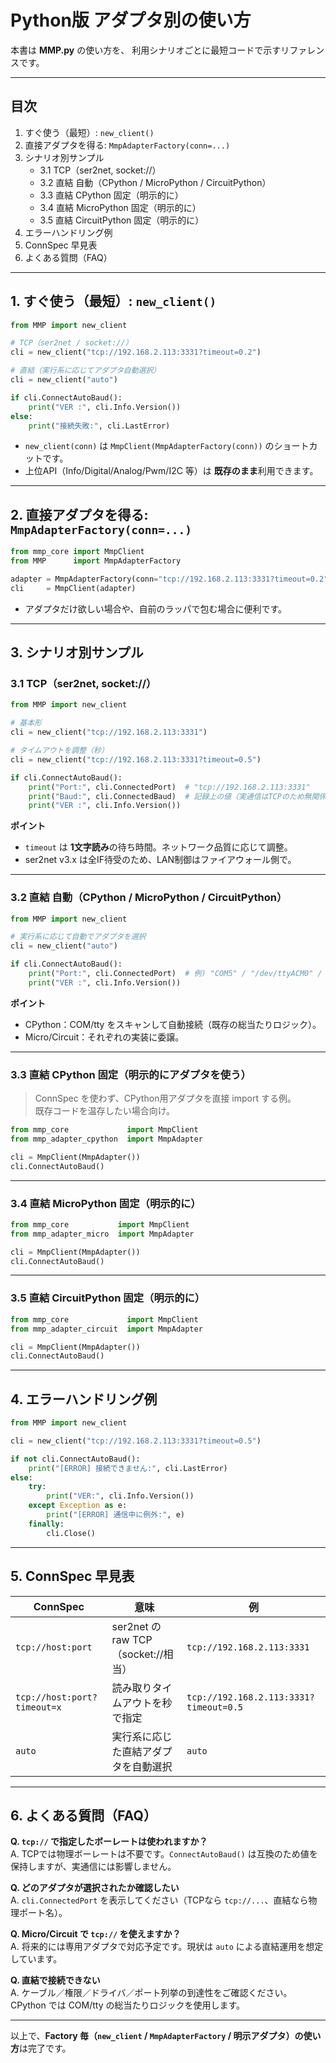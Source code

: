 # Python版 アダプタ別の使い方

本書は **MMP.py** の使い方を、
利用シナリオごとに最短コードで示すリファレンスです。

---

## 目次
1. すぐ使う（最短）: `new_client()`
2. 直接アダプタを得る: `MmpAdapterFactory(conn=...)`
3. シナリオ別サンプル
   - 3.1 TCP（ser2net, socket://）
   - 3.2 直結 自動（CPython / MicroPython / CircuitPython）
   - 3.3 直結 CPython 固定（明示的に）
   - 3.4 直結 MicroPython 固定（明示的に）
   - 3.5 直結 CircuitPython 固定（明示的に）
4. エラーハンドリング例
5. ConnSpec 早見表
6. よくある質問（FAQ）

---

## 1. すぐ使う（最短）: `new_client()`

```python
from MMP import new_client

# TCP（ser2net / socket://）
cli = new_client("tcp://192.168.2.113:3331?timeout=0.2")

# 直結（実行系に応じてアダプタ自動選択）
cli = new_client("auto")

if cli.ConnectAutoBaud():
    print("VER :", cli.Info.Version())
else:
    print("接続失敗:", cli.LastError)
```

- `new_client(conn)` は `MmpClient(MmpAdapterFactory(conn))` のショートカットです。
- 上位API（Info/Digital/Analog/Pwm/I2C 等）は **既存のまま**利用できます。

---

## 2. 直接アダプタを得る: `MmpAdapterFactory(conn=...)`

```python
from mmp_core import MmpClient
from MMP      import MmpAdapterFactory

adapter = MmpAdapterFactory(conn="tcp://192.168.2.113:3331?timeout=0.2")
cli     = MmpClient(adapter)
```

- アダプタだけ欲しい場合や、自前のラッパで包む場合に便利です。

---

## 3. シナリオ別サンプル

### 3.1 TCP（ser2net, socket://）

```python
from MMP import new_client

# 基本形
cli = new_client("tcp://192.168.2.113:3331")

# タイムアウトを調整（秒）
cli = new_client("tcp://192.168.2.113:3331?timeout=0.5")

if cli.ConnectAutoBaud():
    print("Port:", cli.ConnectedPort)  # "tcp://192.168.2.113:3331"
    print("Baud:", cli.ConnectedBaud)  # 記録上の値（実通信はTCPのため無関係）
    print("VER :", cli.Info.Version())
```

**ポイント**
- `timeout` は **1文字読み**の待ち時間。ネットワーク品質に応じて調整。
- ser2net v3.x は全IF待受のため、LAN制御はファイアウォール側で。

---

### 3.2 直結 自動（CPython / MicroPython / CircuitPython）

```python
from MMP import new_client

# 実行系に応じて自動でアダプタを選択
cli = new_client("auto")

if cli.ConnectAutoBaud():
    print("Port:", cli.ConnectedPort)  # 例) "COM5" / "/dev/ttyACM0" / "tty.usbmodem..."
    print("VER :", cli.Info.Version())
```

**ポイント**
- CPython：COM/tty をスキャンして自動接続（既存の総当たりロジック）。
- Micro/Circuit：それぞれの実装に委譲。

---

### 3.3 直結 **CPython 固定**（明示的にアダプタを使う）

> ConnSpec を使わず、CPython用アダプタを直接 import する例。  
> 既存コードを温存したい場合向け。

```python
from mmp_core             import MmpClient
from mmp_adapter_cpython  import MmpAdapter

cli = MmpClient(MmpAdapter())
cli.ConnectAutoBaud()
```

---

### 3.4 直結 **MicroPython 固定**（明示的に）

```python
from mmp_core           import MmpClient
from mmp_adapter_micro  import MmpAdapter

cli = MmpClient(MmpAdapter())
cli.ConnectAutoBaud()
```

---

### 3.5 直結 **CircuitPython 固定**（明示的に）

```python
from mmp_core             import MmpClient
from mmp_adapter_circuit  import MmpAdapter

cli = MmpClient(MmpAdapter())
cli.ConnectAutoBaud()
```

---

## 4. エラーハンドリング例

```python
from MMP import new_client

cli = new_client("tcp://192.168.2.113:3331?timeout=0.5")

if not cli.ConnectAutoBaud():
    print("[ERROR] 接続できません:", cli.LastError)
else:
    try:
        print("VER:", cli.Info.Version())
    except Exception as e:
        print("[ERROR] 通信中に例外:", e)
    finally:
        cli.Close()
```

---

## 5. ConnSpec 早見表

| ConnSpec                     | 意味                                   | 例                                    |
|-----------------------------|----------------------------------------|---------------------------------------|
| `tcp://host:port`           | ser2net の raw TCP（socket://相当）    | `tcp://192.168.2.113:3331`            |
| `tcp://host:port?timeout=x` | 読み取りタイムアウトを秒で指定         | `tcp://192.168.2.113:3331?timeout=0.5`|
| `auto`                      | 実行系に応じた直結アダプタを自動選択   | `auto`                                |

---

## 6. よくある質問（FAQ）

**Q. `tcp://` で指定したボーレートは使われますか？**  
A. TCPでは物理ボーレートは不要です。`ConnectAutoBaud()` は互換のため値を保持しますが、実通信には影響しません。

**Q. どのアダプタが選択されたか確認したい**  
A. `cli.ConnectedPort` を表示してください（TCPなら `tcp://...`、直結なら物理ポート名）。

**Q. Micro/Circuit で `tcp://` を使えますか？**  
A. 将来的には専用アダプタで対応予定です。現状は `auto` による直結運用を想定しています。

**Q. 直結で接続できない**  
A. ケーブル／権限／ドライバ／ポート列挙の到達性をご確認ください。CPython では COM/tty の総当たりロジックを使用します。

---

以上で、**Factory 毎（`new_client` / `MmpAdapterFactory` / 明示アダプタ）の使い方**は完了です。
